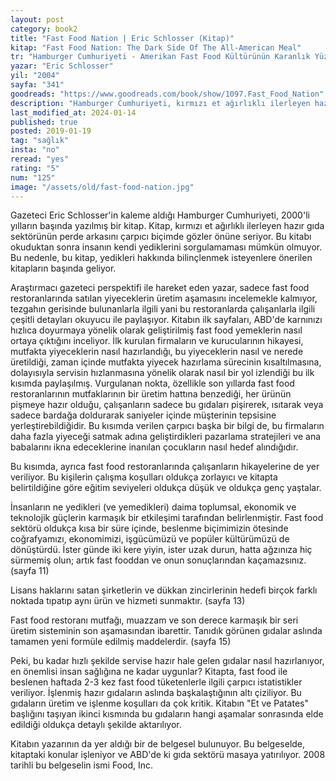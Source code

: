 ```yaml
---
layout: post  
category: book2  
title: "Fast Food Nation | Eric Schlosser (Kitap)"  
kitap: "Fast Food Nation: The Dark Side Of The All-American Meal"  
tr: "Hamburger Cumhuriyeti - Amerikan Fast Food Kültürünün Karanlık Yüzü"  
yazar: "Eric Schlosser"  
yil: "2004"  
sayfa: "341"  
goodreads: "https://www.goodreads.com/book/show/1097.Fast_Food_Nation"
description: "Hamburger Cumhuriyeti, kırmızı et ağırlıklı ilerleyen hazır gıda sektörünün perde arkasını çarpıcı biçimde gözler önüne seriyor."
last_modified_at: 2024-01-14
published: true
posted: 2019-01-19
tag: "sağlık"
insta: "no"
reread: "yes"
rating: "5"
num: "125"
image: "/assets/old/fast-food-nation.jpg"
---
```


Gazeteci Eric Schlosser'in kaleme aldığı Hamburger Cumhuriyeti, 2000'li yılların başında yazılmış bir kitap. Kitap, kırmızı et ağırlıklı ilerleyen hazır gıda sektörünün perde arkasını çarpıcı biçimde gözler önüne seriyor. Bu kitabı okuduktan sonra insanın kendi yediklerini sorgulamaması mümkün olmuyor. Bu nedenle, bu kitap, yedikleri hakkında bilinçlenmek isteyenlere önerilen kitapların başında geliyor.  
  
Araştırmacı gazeteci perspektifi ile hareket eden yazar, sadece fast food restoranlarında satılan yiyeceklerin üretim aşamasını incelemekle kalmıyor, tezgahın gerisinde bulunanlarla ilgili yani bu restoranlarda çalışanlarla ilgili çeşitli detayları okuyucu ile paylaşıyor. Kitabın ilk sayfaları, ABD'de karnınızı hızlıca doyurmaya yönelik olarak geliştirilmiş fast food yemeklerin nasıl ortaya çıktığını inceliyor. İlk kurulan firmaların ve kurucularının hikayesi, mutfakta yiyeceklerin nasıl hazırlandığı, bu yiyeceklerin nasıl ve nerede üretildiği, zaman içinde mutfakta yiyecek hazırlama sürecinin kısaltılmasına, dolayısıyla servisin hızlanmasına yönelik olarak nasıl bir yol izlendiği bu ilk kısımda paylaşılmış. Vurgulanan nokta, özellikle son yıllarda fast food restoranlarının mutfaklarının bir üretim hattına benzediği, her ürünün pişmeye hazır olduğu, çalışanların sadece bu gıdaları pişirerek, ısıtarak veya sadece bardağa doldurarak saniyeler içinde müşterinin tepsisine yerleştirebildiğidir. Bu kısımda verilen çarpıcı başka bir bilgi de, bu firmaların daha fazla yiyeceği satmak adına geliştirdikleri pazarlama stratejileri ve ana babalarını ikna edeceklerine inanılan çocukların nasıl hedef alındığıdır.  
  
Bu kısımda, ayrıca fast food restoranlarında çalışanların hikayelerine de yer veriliyor. Bu kişilerin çalışma koşulları oldukça zorlayıcı ve kitapta belirtildiğine göre eğitim seviyeleri oldukça düşük ve oldukça genç yaştalar.  
  
İnsanların ne yedikleri (ve yemedikleri) daima toplumsal, ekonomik ve teknolojik güçlerin karmaşık bir etkileşimi tarafından belirlenmiştir. Fast food sektörü oldukça kısa bir süre içinde, beslenme biçimimizin ötesinde coğrafyamızı, ekonomimizi, işgücümüzü ve popüler kültürümüzü de dönüştürdü. İster günde iki kere yiyin, ister uzak durun, hatta ağzınıza hiç sürmemiş olun; artık fast fooddan ve onun sonuçlarından kaçamazsınız. (sayfa 11)  
  
Lisans haklarını satan şirketlerin ve dükkan zincirlerinin hedefi birçok farklı noktada tıpatıp aynı ürün ve hizmeti sunmaktır. (sayfa 13)  
  
Fast food restoranı mutfağı, muazzam ve son derece karmaşık bir seri üretim sisteminin son aşamasından ibarettir. Tanıdık görünen gıdalar aslında tamamen yeni formüle edilmiş maddelerdir. (sayfa 15)  
  
Peki, bu kadar hızlı şekilde servise hazır hale gelen gıdalar nasıl hazırlanıyor, en önemlisi insan sağlığına ne kadar uygunlar? Kitapta, fast food ile beslenen haftada 2-3 kez fast food tüketenlerle ilgili çarpıcı istatistikler veriliyor. İşlenmiş hazır gıdaların aslında başkalaştığının altı çiziliyor. Bu gıdaların üretim ve işlenme koşulları da çok kritik. Kitabın "Et ve Patates" başlığını taşıyan ikinci kısmında bu gıdaların hangi aşamalar sonrasında elde edildiği oldukça detaylı şekilde aktarılıyor.  
  
Kitabın yazarının da yer aldığı bir de belgesel bulunuyor. Bu belgeselde, kitaptaki konular işleniyor ve ABD'de ki gıda sektörü masaya yatırılıyor. 2008 tarihli bu belgeselin ismi Food, Inc.  
 
